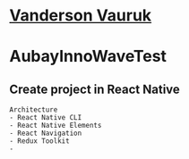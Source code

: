 # [Vanderson Vauruk](https://www.linkedin.com/in/vauruk/?locale=en_US)

# AubayInnoWaveTest

## Create project in React Native

````
Architecture
- React Native CLI
- React Native Elements
- React Navigation 
- Redux Toolkit 
- 
````

